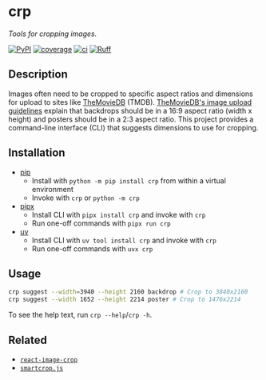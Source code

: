 # crp

_Tools for cropping images._

[![PyPI](https://img.shields.io/pypi/v/crp?color=success)](https://pypi.org/project/crp/)
[![coverage](https://img.shields.io/badge/coverage-100%25-brightgreen?logo=pytest&logoColor=white)](https://coverage.readthedocs.io/en/latest/)
[![ci](https://github.com/br3ndonland/crp/workflows/ci/badge.svg)](https://github.com/br3ndonland/crp/actions/workflows/ci.yml)
[![Ruff](https://img.shields.io/endpoint?url=https://raw.githubusercontent.com/astral-sh/ruff/main/assets/badge/v2.json)](https://github.com/astral-sh/ruff)

## Description

Images often need to be cropped to specific aspect ratios and dimensions for upload to sites like [TheMovieDB](https://www.themoviedb.org/) (TMDB). [TheMovieDB's image upload guidelines](https://www.themoviedb.org/bible/image) explain that backdrops should be in a 16:9 aspect ratio (width x height) and posters should be in a 2:3 aspect ratio. This project provides a command-line interface (CLI) that suggests dimensions to use for cropping.

## Installation

- [pip](https://pip.pypa.io/en/stable/cli/pip_install/)
    - Install with `python -m pip install crp` from within a virtual environment
    - Invoke with `crp` or `python -m crp`
- [pipx](https://pipx.pypa.io/stable/getting-started/)
    - Install CLI with `pipx install crp` and invoke with `crp`
    - Run one-off commands with `pipx run crp`
- [uv](https://docs.astral.sh/uv/guides/tools/)
    - Install CLI with `uv tool install crp` and invoke with `crp`
    - Run one-off commands with `uvx crp`

## Usage

```sh
crp suggest --width=3940 --height 2160 backdrop # Crop to 3840x2160
crp suggest --width 1652 --height 2214 poster # Crop to 1476x2214
```

To see the help text, run `crp --help`/`crp -h`.

## Related

- [`react-image-crop`](https://github.com/DominicTobias/react-image-crop)
- [`smartcrop.js`](https://github.com/jwagner/smartcrop.js)
